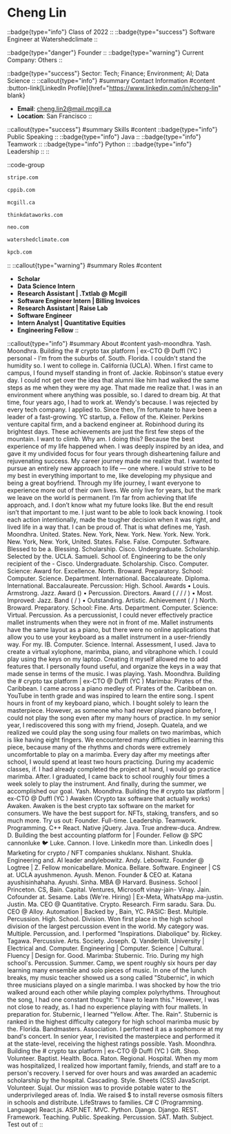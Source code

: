 # Cheng Lin
::badge{type="info"}
Class of 2022
::
::badge{type="success"}
Software Engineer at Watershedclimate
::

::badge{type="danger"}
Founder
::
::badge{type="warning"}
Current Company: Others
::

::badge{type="success"}
Sector: Tech; Finance; Environment; AI; Data Science
::
::callout{type="info"}
#summary
Contact Information
#content
:button-link[LinkedIn Profile]{href="https://www.linkedin.com/in/cheng-lin" blank}
- **Email**: cheng.lin2@mail.mcgill.ca
- **Location**: San Francisco
::

::callout{type="success"}
#summary
Skills
#content
::badge{type="info"}
Public Speaking
::
::badge{type="info"}
Java
::
::badge{type="info"}
Teamwork
::
::badge{type="info"}
Python
::
::badge{type="info"}
Leadership
::
::

::code-group
```bash [Stripe]
stripe.com
```
```bash [Canada Pension Plan Investment Board]
cppib.com
```
```bash [McGill University]
mcgill.ca
```
```bash [ThinkData Works Inc.]
thinkdataworks.com
```
```bash [Neo]
neo.com
```
```bash [Watershedclimate]
watershedclimate.com
```
```bash [Kleiner Perkins Caufield & Byers]
kpcb.com
```
::
::callout{type="warning"}
#summary
Roles
#content
- **Scholar**
- **Data Science Intern**
- **Research Assistant | .Txtlab @ Mcgill**
- **Software Engineer Intern | Billing Invoices**
- **Research Assistant | Raise Lab**
- **Software Engineer**
- **Intern Analyst | Quantitative Equities**
- **Engineering Fellow**
::

::callout{type="info"}
#summary
About
#content
yash-moondhra. Yash. Moondhra. Building the # crypto tax platform | ex-CTO @ Duffl (YC ) personal - I'm from the suburbs of. South. Florida. I couldn't stand the humidity so. I went to college in. California (UCLA). When. I first came to campus, I found myself standing in front of. Jackie. Robinson's statue every day. I could not get over the idea that alumni like him had walked the same steps as me when they were my age. That made me realize that. I was in an environment where anything was possible, so. I dared to dream big. At that time, four years ago, I had to work at. Wendy's because. I was rejected by every tech company. I applied to. Since then, I’m fortunate to have been a leader of a fast-growing. YC startup, a. Fellow of the. Kleiner. Perkins venture capital firm, and a backend engineer at. Robinhood during its brightest days. These achievements are just the first few steps of the mountain. I want to climb. Why am. I doing this? Because the best experience of my life happened when. I was deeply inspired by an idea, and gave it my undivided focus for four years through disheartening failure and rejuvenating success. My career journey made me realize that. I wanted to pursue an entirely new approach to life — one where. I would strive to be my best in everything important to me, like developing my physique and being a great boyfriend. Through my life journey, I want everyone to experience more out of their own lives. We only live for years, but the mark we leave on the world is permanent. I’m far from achieving that life approach, and. I don’t know what my future looks like. But the end result isn’t that important to me. I just want to be able to look back knowing. I took each action intentionally, made the tougher decision when it was right, and lived life in a way that. I can be proud of. That is what defines me, Yash. Moondhra. United. States. New. York, New. York. New. York. New. York. New. York, New. York, United. States. False. False. Computer. Software. Blessed to be a. Blessing. Scholarship. Cisco. Undergraduate. Scholarship. Selected by the. UCLA. Samueli. School of. Engineering to be the only recipient of the - Cisco. Undergraduate. Scholarship. Cisco. Computer. Science: Award for. Excellence. North. Broward. Preparatory. School: Computer. Science. Department. International. Baccalaureate. Diploma. International. Baccalaureate. Percussion: High. School. Awards • Louis. Armstrong. Jazz. Award () • Percussion. Directors. Award ( / / / ) • Most. Improved: Jazz. Band ( / ) • Outstanding. Artistic. Achievement ( / ) North. Broward. Preparatory. School: Fine. Arts. Department. Computer. Science: Virtual. Percussion. As a percussionist, I could never effectively practice mallet instruments when they were not in front of me. Mallet instruments have the same layout as a piano, but there were no online applications that allow you to use your keyboard as a mallet instrument in a user-friendly way. For my. IB. Computer. Science. Internal. Assessment, I used. Java to create a virtual xylophone, marimba, piano, and vibraphone which. I could play using the keys on my laptop. Creating it myself allowed me to add features that. I personally found useful, and organize the keys in a way that made sense in terms of the music. I was playing. Yash. Moondhra. Building the # crypto tax platform | ex-CTO @ Duffl (YC ) Marimba: Pirates of the. Caribbean. I came across a piano medley of. Pirates of the. Caribbean on. YouTube in tenth grade and was inspired to learn the entire song. I spent hours in front of my keyboard piano, which. I bought solely to learn the masterpiece. However, as someone who had never played piano before, I could not play the song even after my many hours of practice. In my senior year, I rediscovered this song with my friend, Joseph. Quatela, and we realized we could play the song using four mallets on two marimbas, which is like having eight fingers. We encountered many difficulties in learning this piece, because many of the rhythms and chords were extremely uncomfortable to play on a marimba. Every day after my meetings after school, I would spend at least two hours practicing. During my academic classes, if. I had already completed the project at hand, I would go practice marimba. After. I graduated, I came back to school roughly four times a week solely to play the instrument. And finally, during the summer, we accomplished our goal. Yash. Moondhra. Building the # crypto tax platform | ex-CTO @ Duffl (YC ) Awaken (Crypto tax software that actually works) Awaken. Awaken is the best crypto tax software on the market for consumers. We have the best support for. NFTs, staking, transfers, and so much more. Try us out: Founder. Full-time. Leadership. Teamwork. Programming. C++ React. Native jQuery. Java. True andrew-duca. Andrew. D. Building the best accounting platform for | Founder. Fellow @ SPC cannonluke 🐦 Luke. Cannon. I love. LinkedIn more than. LinkedIn does | Marketing for crypto / NFT companies shuklanx. Nishant. Shukla. Engineering and. AI leader andylebowitz. Andy. Lebowitz. Founder @ Logtree | Z. Fellow monicabellare. Monica. Bellare. Software. Engineer | CS at. UCLA ayushmenon. Ayush. Menon. Founder & CEO at. Katana ayushisinhahaha. Ayushi. Sinha. MBA @ Harvard. Business. School | Princeton. CS, Bain. Capital. Ventures, Microsoft vinay-jain- Vinay. Jain. Cofounder at. Sesame. Labs (We're. Hiring) | Ex-Meta, WhatsApp ma-justin. Justin. Ma. CEO @ Quantitative. Crypto. Research. Firm saradu. Sara. Du. CEO @ Alloy. Automation | Backed by , Bain, YC. PASIC: Best. Multiple. Percussion. High. School. Division. Won first place in the high school division of the largest percussion event in the world. My category was. Multiple. Percussion, and. I performed "Inspirations. Diabolique" by. Rickey. Tagawa. Percussive. Arts. Society. Joseph. Q. Vanderbilt. University | Electrical and. Computer. Engineering | Computer. Science | Cultural. Fluency | Design for. Good. Marimba: Stubernic. Trio. During my high school's. Percussion. Summer. Camp, we spent roughly six hours per day learning many ensemble and solo pieces of music. In one of the lunch breaks, my music teacher showed us a song called "Stubernic", in which three musicians played on a single marimba. I was shocked by how the trio walked around each other while playing complex polyrhythms. Throughout the song, I had one constant thought: "I have to learn this." However, I was not close to ready, as. I had no experience playing with four mallets. In preparation for. Stubernic, I learned "Yellow. After. The. Rain". Stubernic is ranked in the highest difficulty category for high school marimba music by the. Florida. Bandmasters. Association. I performed it as a sophomore at my band's concert. In senior year, I revisited the masterpiece and performed it at the state-level, receiving the highest ratings possible. Yash. Moondhra. Building the # crypto tax platform | ex-CTO @ Duffl (YC ) Gift. Shop. Volunteer. Baptist. Health. Boca. Raton. Regional. Hospital. When my mom was hospitalized, I realized how important family, friends, and staff are to a person's recovery. I served for over hours and was awarded an academic scholarship by the hospital. Cascading. Style. Sheets (CSS) JavaScript. Volunteer. Sujal. Our mission was to provide potable water to the underprivileged areas of. India. We raised $ to install reverse osmosis filters in schools and distribute. LifeStraws to families. C# C (Programming. Language) React.js. ASP.NET. MVC. Python. Django. Django. REST. Framework. Teaching. Public. Speaking. Percussion. SAT. Math. Subject. Test out of
::
